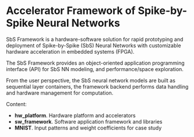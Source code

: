 # Accelerator Framework of Spike-by-Spike Neural Networks
SbS Framework is a hardware-software solution for rapid prototyping and deployment of Spike-by-Spike (SbS) Neural Networks with customizable hardware acceleration in embedded systems (FPGA).

The SbS Framework provides an object-oriented application programming interface (API) for SbS NN modeling, and performance/space exploration.

From the user perspective, the SbS neural network models are built as sequential layer containers, the framework backend performs data handling and hardware management for computation.

Content:
- **hw_platform**. Hardware platform and accelerators
- **sw_framework**. Software application framework and libraries
- **MNIST**. Input patterns and weight coefficients for case study
